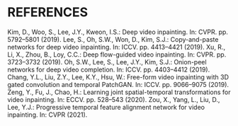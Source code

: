# REFERENCES
Kim, D., Woo, S., Lee, J.Y., Kweon, I.S.: Deep video inpainting. In: CVPR. pp. 5792–5801 (2019).
Lee, S., Oh, S.W., Won, D., Kim, S.J.: Copy-and-paste networks for deep video inpainting. In: ICCV. pp. 4413–4421 (2019).
Xu, R., Li, X., Zhou, B., Loy, C.C.: Deep flow-guided video inpainting. In: CVPR. pp. 3723–3732 (2019).
Oh, S.W., Lee, S., Lee, J.Y., Kim, S.J.: Onion-peel networks for deep video completion. In: ICCV. pp. 4403–4412 (2019).
Chang, Y.L., Liu, Z.Y., Lee, K.Y., Hsu, W.: Free-form video inpainting with 3D gated convolution and temporal PatchGAN. In: ICCV. pp. 9066–9075 (2019).
Zeng, Y., Fu, J., Chao, H.: Learning joint spatial-temporal transformations for video inpainting. In: ECCV. pp. 528–543 (2020).
Zou, X., Yang, L., Liu, D., Lee, Y.J.: Progressive temporal feature alignment network for video inpainting. In: CVPR (2021).
